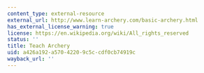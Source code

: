 ```yaml
---
content_type: external-resource
external_url: http://www.learn-archery.com/basic-archery.html
has_external_license_warning: true
license: https://en.wikipedia.org/wiki/All_rights_reserved
status: ''
title: Teach Archery
uid: a426a192-a570-4220-9c5c-cdf0cb74919c
wayback_url: ''
---
```

